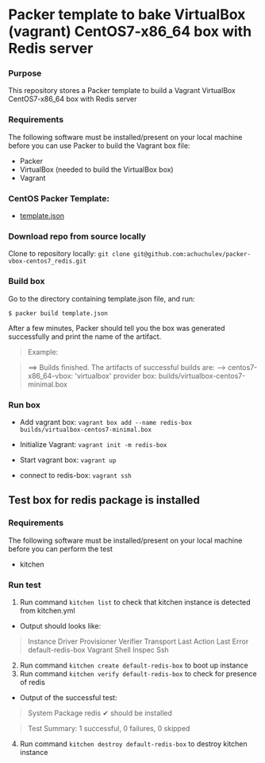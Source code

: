 # Packer template to bake VirtualBox (vagrant) CentOS7-x86_64 box with Redis server

### Purpose
This repository stores a Packer template to build a Vagrant VirtualBox CentOS7-x86_64 box with Redis server

### Requirements
The following software must be installed/present on your local machine before you can use Packer to build the Vagrant box file:

* Packer
* VirtualBox (needed to build the VirtualBox box)
* Vagrant

### CentOS Packer Template:

* [template.json](https://github.com/achuchulev/packer-vbox-centos7_redis/blob/master/template.json)

### Download repo from source locally

Clone to repository locally: `git clone git@github.com:achuchulev/packer-vbox-centos7_redis.git`

### Build box

Go to the directory containing template.json file, and run:

`$ packer build template.json`

After a few minutes, Packer should tell you the box was generated successfully and print the name of the artifact.

> Example:

> ==> Builds finished. The artifacts of successful builds are:
> --> centos7-x86_64-vbox: 'virtualbox' provider box: builds/virtualbox-centos7-minimal.box

### Run box

* Add vagrant box: `vagrant box add --name redis-box builds/virtualbox-centos7-minimal.box`

* Initialize Vagrant: `vagrant init -m redis-box`

* Start vagrant box: `vagrant up`

* connect to redis-box: `vagrant ssh`

## Test box for redis package is installed

### Requirements
The following software must be installed/present on your local machine before you can perform the test

* kitchen

### Run test

1. Run command `kitchen list` to check that kitchen instance is detected from kitchen.yml
  * Output should looks like:
  > Instance           Driver   Provisioner  Verifier  Transport  Last Action    Last Error
  > default-redis-box  Vagrant  Shell        Inspec    Ssh        <Not Created>  <None>

2. Run command `kitchen create default-redis-box` to boot up instance
3. Run command `kitchen verify default-redis-box` to check for presence of redis
  * Output of the successful test:
  
  >  System Package redis
  >  ✔  should be installed

  > Test Summary: 1 successful, 0 failures, 0 skipped
  
4. Run command `kitchen destroy default-redis-box` to destroy kitchen instance
